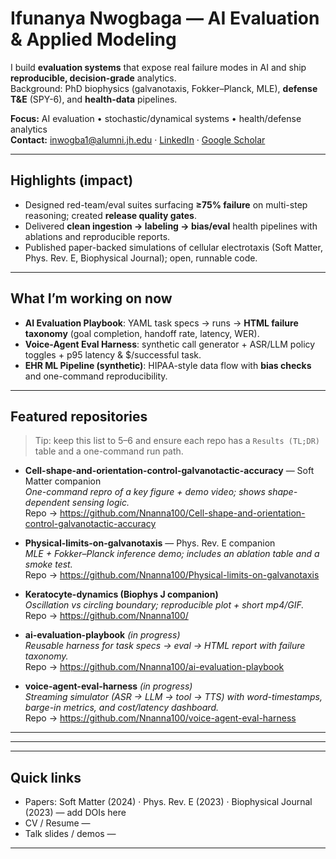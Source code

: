 # Ifunanya Nwogbaga — AI Evaluation & Applied Modeling

I build **evaluation systems** that expose real failure modes in AI and ship **reproducible, decision-grade** analytics.  
Background: PhD biophysics (galvanotaxis, Fokker–Planck, MLE), **defense T&E** (SPY-6), and **health-data** pipelines.

**Focus:** AI evaluation • stochastic/dynamical systems • health/defense analytics  
**Contact:** <inwogba1@alumni.jh.edu> · [LinkedIn](<https://www.linkedin.com/in/ifunanya-nwogbaga-phd/>) · [Google Scholar](<https://scholar.google.com/citations?user=IQKczu8AAAAJ&hl=en&oi=ao>)

---

## Highlights (impact)
- Designed red-team/eval suites surfacing **≥75% failure** on multi-step reasoning; created **release quality gates**.
- Delivered **clean ingestion → labeling → bias/eval** health pipelines with ablations and reproducible reports.
- Published paper-backed simulations of cellular electrotaxis (Soft Matter, Phys. Rev. E, Biophysical Journal); open, runnable code.

---

## What I’m working on now
- **AI Evaluation Playbook**: YAML task specs → runs → **HTML failure taxonomy** (goal completion, handoff rate, latency, WER).
- **Voice-Agent Eval Harness**: synthetic call generator + ASR/LLM policy toggles + p95 latency & $/successful task.
- **EHR ML Pipeline (synthetic)**: HIPAA-style data flow with **bias checks** and one-command reproducibility.

---

## Featured repositories
> Tip: keep this list to 5–6 and ensure each repo has a `Results (TL;DR)` table and a one-command run path.

- **Cell-shape-and-orientation-control-galvanotactic-accuracy** — Soft Matter companion  
  *One-command repro of a key figure + demo video; shows shape-dependent sensing logic.*  
  Repo → https://github.com/Nnanna100/Cell-shape-and-orientation-control-galvanotactic-accuracy

- **Physical-limits-on-galvanotaxis** — Phys. Rev. E companion  
  *MLE + Fokker–Planck inference demo; includes an ablation table and a smoke test.*  
  Repo → https://github.com/Nnanna100/Physical-limits-on-galvanotaxis

- **Keratocyte-dynamics (Biophys J companion)**  
  *Oscillation vs circling boundary; reproducible plot + short mp4/GIF.*  
  Repo → https://github.com/Nnanna100/<repo-slug>

- **ai-evaluation-playbook** *(in progress)*  
  *Reusable harness for task specs → eval → HTML report with failure taxonomy.*  
  Repo → https://github.com/Nnanna100/ai-evaluation-playbook

- **voice-agent-eval-harness** *(in progress)*  
  *Streaming simulator (ASR → LLM → tool → TTS) with word-timestamps, barge-in metrics, and cost/latency dashboard.*  
  Repo → https://github.com/Nnanna100/voice-agent-eval-harness

---
<!--
## Results (TL;DR) — example pattern to use in each repo
| Metric | Baseline | This repo | Δ |
|---|---:|---:|---:|
| Orientation error (deg, ↓) | 23.1 | 17.4 | −5.7 |
| Handoff rate (pp, ↓) | 32.0 | 18.5 | −13.5 |
| Latency p95 (ms, ↓) | 820 | 690 | −130 |

> Keep numbers truthful; if you don’t have baselines yet, state what the table will show when the pipeline is run.
-->
---
<!--
## Reproducibility & project hygiene (how my repos are structured)
- `environment.yml` or `requirements.txt` (pinned versions)  
- **One-command run:** `make run` → regenerates a figure/report into `figures/` or `reports/`  
- `src/` (typed, docstrings) · `notebooks/` (export plots) · `tests/` (at least 1 smoke test)  
- CI badge (GitHub Actions) that runs tests on push · fixed random seeds  
- Data: synthetic/de-identified; no PHI/PII checked in
-->
---

## Quick links
- Papers: Soft Matter (2024) · Phys. Rev. E (2023) · Biophysical Journal (2023) — add DOIs here
- CV / Resume — <link>
- Talk slides / demos — <link>

---
<!--
### Notes for reviewers
If you’re skimming: start with **Physical-limits-on-galvanotaxis** (one-command repro), then open **ai-evaluation-playbook** for the generalized eval harness philosophy I use on AI systems.
-->
<!--
## Hi there 👋

**Nnanna100/Nnanna100** is a ✨ _special_ ✨ repository because its `README.md` (this file) appears on your GitHub profile.

Here are some ideas to get you started:

- 🔭 I’m currently working on ...
- 🌱 I’m currently learning ...
- 👯 I’m looking to collaborate on ...
- 🤔 I’m looking for help with ...
- 💬 Ask me about ...
- 📫 How to reach me: ...
- 😄 Pronouns: ...
- ⚡ Fun fact: ...
-->
